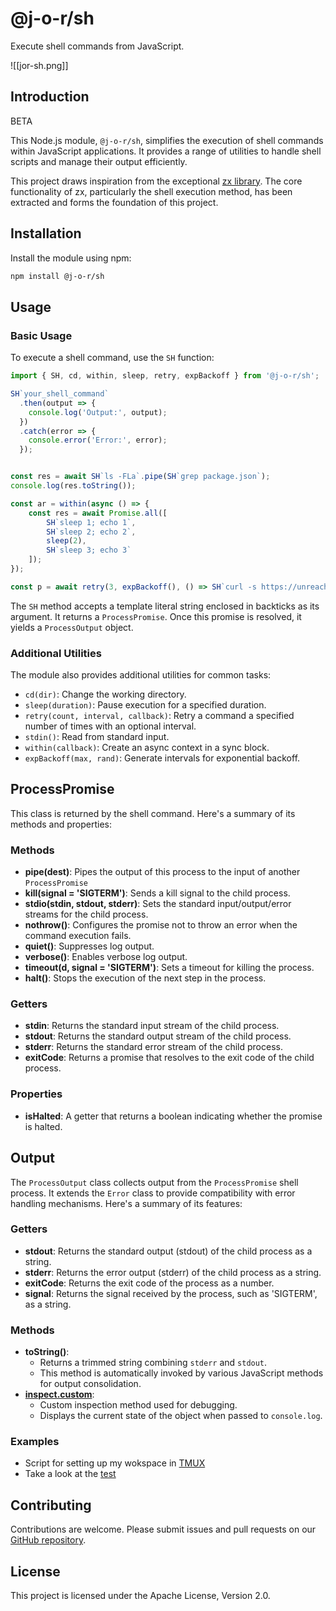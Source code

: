 # @j-o-r/sh

Execute shell commands from JavaScript.

![[jor-sh.png]]

## Introduction

BETA

This Node.js module, `@j-o-r/sh`, simplifies the execution of shell commands within JavaScript applications. It provides a range of utilities to handle shell scripts and manage their output efficiently.

This project draws inspiration from the exceptional [zx library](https://github.com/google/zx). The core functionality of zx, particularly the shell execution method, has been extracted and forms the foundation of this project.

## Installation

Install the module using npm:

```sh
npm install @j-o-r/sh
```

## Usage

### Basic Usage

To execute a shell command, use the `SH` function:

```javascript
import { SH, cd, within, sleep, retry, expBackoff } from '@j-o-r/sh';

SH`your_shell_command`
  .then(output => {
    console.log('Output:', output);
  })
  .catch(error => {
    console.error('Error:', error);
  });
```

```javascript

const res = await SH`ls -FLa`.pipe(SH`grep package.json`);
console.log(res.toString());

const ar = within(async () => {
	const res = await Promise.all([
		SH`sleep 1; echo 1`,
		SH`sleep 2; echo 2`,
		sleep(2),
		SH`sleep 3; echo 3`
	]);
});

``` 

```javascript
const p = await retry(3, expBackoff(), () => SH`curl -s https://unreachable:`);
```

The `SH` method accepts a template literal string enclosed in backticks as its argument. It returns a `ProcessPromise`. Once this promise is resolved, it yields a `ProcessOutput` object.
### Additional Utilities

The module also provides additional utilities for common tasks:

- `cd(dir)`: Change the working directory.
- `sleep(duration)`: Pause execution for a specified duration.
- `retry(count, interval, callback)`: Retry a command a specified number of times with an optional interval.
- `stdin()`: Read from standard input.
- `within(callback)`: Create an async context in a sync block.
- `expBackoff(max, rand)`: Generate intervals for exponential backoff.


## ProcessPromise

This class is returned by the shell command. Here's a summary of its methods and properties:

### Methods

- **pipe(dest)**: Pipes the output of this process to the input of another `ProcessPromise`
- **kill(signal = 'SIGTERM')**: Sends a kill signal to the child process.
- **stdio(stdin, stdout, stderr)**: Sets the standard input/output/error streams for the child process.
- **nothrow()**: Configures the promise not to throw an error when the command execution fails.
- **quiet()**: Suppresses log output.
- **verbose()**: Enables verbose log output.
- **timeout(d, signal = 'SIGTERM')**: Sets a timeout for killing the process.
- **halt()**: Stops the execution of the next step in the process.

### Getters

- **stdin**: Returns the standard input stream of the child process.
- **stdout**: Returns the standard output stream of the child process.
- **stderr**: Returns the standard error stream of the child process.
- **exitCode**: Returns a promise that resolves to the exit code of the child process.

### Properties

- **isHalted**: A getter that returns a boolean indicating whether the promise is halted.

## Output

The `ProcessOutput` class collects output from the `ProcessPromise` shell process. It extends the `Error` class to provide compatibility with error handling mechanisms. Here's a summary of its features:


### Getters

- **stdout**: Returns the standard output (stdout) of the child process as a string.
- **stderr**: Returns the error output (stderr) of the child process as a string.
- **exitCode**: Returns the exit code of the process as a number.
- **signal**: Returns the signal received by the process, such as 'SIGTERM', as a string.

### Methods

- **toString()**: 
  - Returns a trimmed string combining `stderr` and `stdout`. 
  - This method is automatically invoked by various JavaScript methods for output consolidation.
- **[inspect.custom]()**:
  - Custom inspection method used for debugging.
  - Displays the current state of the object when passed to `console.log`.

### Examples

- Script for setting up my wokspace in [TMUX](./workspace.js)
- Take a look at the [test](./test/sh.js)

## Contributing

Contributions are welcome. Please submit issues and pull requests on our [GitHub repository](https://github.com/j-o-r/sh).

## License

This project is licensed under the Apache License, Version 2.0.

